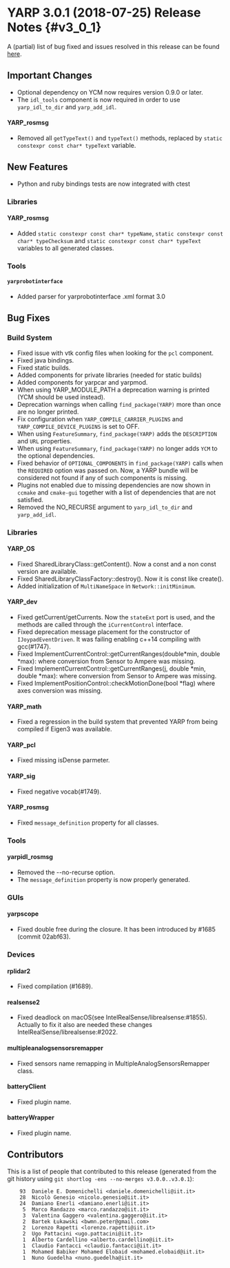 YARP 3.0.1 (2018-07-25) Release Notes                                  {#v3_0_1}
=====================================


A (partial) list of bug fixed and issues resolved in this release can be found
[here](https://github.com/robotology/yarp/issues?q=label%3A%22Fixed+in%3A+YARP+v3.0.1%22).


Important Changes
-----------------

* Optional dependency on YCM now requires version 0.9.0 or later.
* The `idl_tools` component is now required in order to use `yarp_idl_to_dir`
  and `yarp_add_idl`.

#### YARP_rosmsg

* Removed all `getTypeText()` and `typeText()` methods, replaced by
  `static constexpr const char* typeText` variable.

New Features
------------

* Python and ruby bindings tests are now integrated with ctest

### Libraries

#### YARP_rosmsg

* Added `static constexpr const char* typeName`,
  `static constexpr const char* typeChecksum` and
  `static constexpr const char* typeText` variables to all generated
  classes.


### Tools

#### `yarprobotinterface`

* Added parser for yarprobotinterface .xml format 3.0


Bug Fixes
---------

### Build System

* Fixed issue with vtk config files when looking for the `pcl` component.
* Fixed java bindings.
* Fixed static builds.
* Added components for private libraries (needed for static builds)
* Added components for yarpcar and yarpmod.
* When using YARP_MODULE_PATH a deprecation warning is printed (YCM should
  be used instead).
* Deprecation warnings when calling `find_package(YARP)` more than once are no
  longer printed.
* Fix configuration when `YARP_COMPILE_CARRIER_PLUGINS` and
  `YARP_COMPILE_DEVICE_PLUGINS` is set to OFF.
* When using `FeatureSummary`, `find_package(YARP)` adds the `DESCRIPTION` and
  `URL` properties.
* When using `FeatureSummary`, `find_package(YARP)` no longer adds `YCM` to the
  optional dependencies.
* Fixed behavior of `OPTIONAL_COMPONENTS` in `find_package(YARP)` calls when
  the `REQUIRED` option was passed on. Now, a YARP bundle will be considered
  not found if any of such components is missing.
* Plugins not enabled due to missing dependencies are now shown in `ccmake` and
  `cmake-gui` together with a list of dependencies that are not satisfied.
* Removed the NO_RECURSE argument to `yarp_idl_to_dir` and `yarp_add_idl`.


### Libraries

#### YARP_OS

* Fixed SharedLibraryClass::getContent(). Now a const and a non const version
  are available.
* Fixed SharedLibraryClassFactory::destroy(). Now it is const like create().
* Added initialization of `MultiNameSpace` in `Network::initMinimum`.

#### YARP_dev

* Fixed getCurrent/getCurrents. Now the `stateExt` port is used, and the methods
  are called through the `iCurrentControl` interface.
* Fixed deprecation message placement for the constructor of
  `IJoypadEventDriven`. It was failing enabling c++14 compiling with gcc(#1747).
* Fixed ImplementCurrentControl::getCurrentRanges(double*min, double *max):
  where conversion from Sensor to Ampere was missing.
* Fixed ImplementCurrentControl::getCurrentRanges(j, double *min, double *max):
  where conversion from Sensor to Ampere was missing.
* Fixed ImplementPositionControl::checkMotionDone(bool *flag) where axes
  conversion was missing.

#### YARP_math

* Fixed a regression in the build system that prevented YARP from being
  compiled if Eigen3 was available.

#### YARP_pcl

* Fixed missing isDense parmeter.

#### YARP_sig

* Fixed negative vocab(#1749).

#### YARP_rosmsg

* Fixed `message_definition` property for all classes.


### Tools

#### yarpidl_rosmsg

* Removed the --no-recurse option.
* The `message_definition` property is now properly generated.


### GUIs

#### yarpscope

* Fixed double free during the closure. It has been introduced by #1685
  (commit 02abf63).


### Devices

#### rplidar2

* Fixed compilation (#1689).

#### realsense2

* Fixed deadlock on macOS(see IntelRealSense/librealsense:#1855). Actually to
  fix it also are needed these changes IntelRealSense/librealsense:#2022.

#### multipleanalogsensorsremapper

* Fixed sensors name remapping in MultipleAnalogSensorsRemapper class.

#### batteryClient

* Fixed plugin name.

#### batteryWrapper

* Fixed plugin name.


Contributors
------------

This is a list of people that contributed to this release (generated from the
git history using `git shortlog -ens --no-merges v3.0.0..v3.0.1`):


```
    93	Daniele E. Domenichelli <daniele.domenichelli@iit.it>
    28	Nicolò Genesio <nicolo.genesio@iit.it>
    24	Damiano Enerli <damiano.enerli@iit.it>
     5	Marco Randazzo <marco.randazzo@iit.it>
     3	Valentina Gaggero <valentina.gaggero@iit.it>
     2	Bartek Łukawski <bwmn.peter@gmail.com>
     2	Lorenzo Rapetti <lorenzo.rapetti@iit.it>
     2	Ugo Pattacini <ugo.pattacini@iit.it>
     1	Alberto Cardellino <alberto.cardellino@iit.it>
     1	Claudio Fantacci <claudio.fantacci@iit.it>
     1	Mohamed Babiker Mohamed Elobaid <mohamed.elobaid@iit.it>
     1	Nuno Guedelha <nuno.guedelha@iit.it>
```
